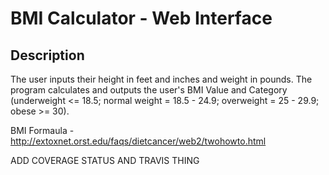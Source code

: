 # BMI Calculator - Web Interface

## Description
The user inputs their height in feet and inches and weight in pounds. The program calculates and outputs the user's BMI Value and Category (underweight <= 18.5; normal weight = 18.5 - 24.9; overweight = 25 - 29.9; obese >= 30).

BMI Formaula - http://extoxnet.orst.edu/faqs/dietcancer/web2/twohowto.html  


ADD COVERAGE STATUS AND TRAVIS THING
